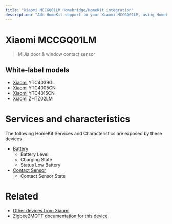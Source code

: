 ```yaml
---
title: "Xiaomi MCCGQ01LM Homebridge/HomeKit integration"
description: "Add HomeKit support to your Xiaomi MCCGQ01LM, using Homebridge, Zigbee2MQTT and homebridge-z2m."
---
```

<!---
This file has been GENERATED using src/docgen/docgen.ts
DO NOT EDIT THIS FILE MANUALLY!
-->
# Xiaomi MCCGQ01LM
> MiJia door & window contact sensor


## White-label models
* [Xiaomi](../index.md#xiaomi) YTC4039GL
* [Xiaomi](../index.md#xiaomi) YTC4005CN
* [Xiaomi](../index.md#xiaomi) YTC4015CN
* [Xiaomi](../index.md#xiaomi) ZHTZ02LM

# Services and characteristics
The following HomeKit Services and Characteristics are exposed by
these devices

* [Battery](../../battery.md)
  * Battery Level
  * Charging State
  * Status Low Battery
* [Contact Sensor](../../sensors.md)
  * Contact Sensor State


# Related
* [Other devices from Xiaomi](../index.md#xiaomi)
* [Zigbee2MQTT documentation for this device](https://www.zigbee2mqtt.io/devices/MCCGQ01LM.html)